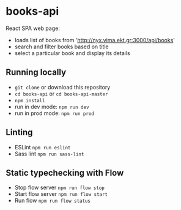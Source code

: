 # books-api

React SPA web page:
- loads list of books from 'http://nyx.vima.ekt.gr:3000/api/books'
- search and filter books based on title
- select a particular book and display its details


## Running locally

- `git clone` or download this repository
- `cd books-api` or `cd books-api-master`
- `npm install`
- run in dev mode: `npm run dev`
- run in prod mode: `npm run prod`


## Linting

- ESLint `npm run eslint`
- Sass lint `npm run sass-lint`


## Static typechecking with Flow

- Stop flow server `npm run flow stop`
- Start flow server `npm run flow start`
- Run flow `npm run flow status`

